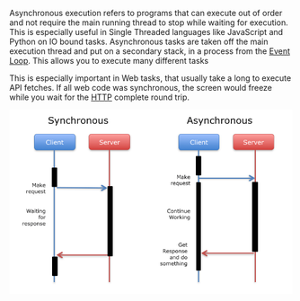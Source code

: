 

Asynchronous execution refers to programs that can execute out of order and not require the main running thread to stop while waiting for execution. This is especially useful in Single Threaded languages like JavaScript and Python on IO bound tasks. Asynchronous tasks are taken off the main execution thread and put on a secondary stack, in a process from the [Event Loop](JavaScript/Event%20Loop.md). This allows you to execute many different tasks


This is especially important in Web tasks, that usually take a long to execute API fetches. If all web code was synchronous, the screen would freeze while you wait for the [HTTP](../Internet%20&%20Networking/HTTP.md) complete round trip.

![](../Attachments/Pasted%20image%2020220414000656.png)